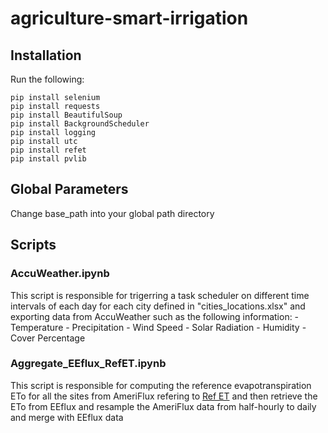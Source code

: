 # agriculture-smart-irrigation

## Installation

Run the following:
```
pip install selenium
pip install requests
pip install BeautifulSoup
pip install BackgroundScheduler
pip install logging
pip install utc
pip install refet
pip install pvlib
```

## Global Parameters

Change base_path into your global path directory

## Scripts

### AccuWeather.ipynb
This script is responsible for trigerring a task scheduler on different time intervals of each day for 
each city defined in "cities_locations.xlsx" and exporting data from AccuWeather such as the following information:
     - Temperature
     - Precipitation
     - Wind Speed
     - Solar Radiation
     - Humidity
     - Cover Percentage

### Aggregate_EEflux_RefET.ipynb
This script is responsible for computing the reference evapotranspiration ETo for all the sites from AmeriFlux
refering to [Ref ET](https://github.com/WSWUP/RefET) and then retrieve the ETo from EEflux and resample
the AmeriFlux data from half-hourly to daily and merge with EEflux data
